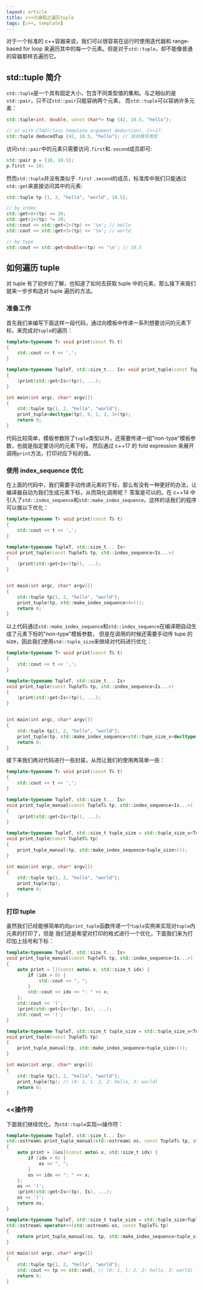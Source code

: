 ```yaml
---
layout: article
title: c++元编程之遍历tuple
tags: [c++, template]
---
```


对于一个标准的 c++容器来说，我们可以很容易在运行时使用迭代器和 range-based for
loop 来遍历其中的每一个元素。但是对于`std::tuple`，却不能像普通的容器那样去遍历它。

## std::tuple 简介

`std::tuple`是一个具有固定大小，包含不同类型值的集和。与之相似的是`std::pair`，只不过`std::pair`只能容纳两个元素，
而`std::tuple`可以容纳许多元素：

```cpp
std::tuple<int, double, const char*> tup {42, 10.5, "hello"};

// or with CTAD(class template argument deduction), C++17:
std::tuple deducedTup {42, 10.5, "hello"}; // 自动推导类型
```

访问`std::pair`中的元素只需要访问`.first`和`.second`成员即可:

```cpp
std::pair p = {10, 10.5};
p.first += 10;
```

然而`std::tuple`并没有类似于`.first`
`.second`的成员，标准库中我们只能通过`std::get`来直接访问其中的元素:

```cpp
std::tuple tp {1, 2, "hello", "world", 10.5};

// by index
std::get<0>(tp) += 10;
std::get<1>(tp) *= 20;
std::cout << std::get<2>(tp) << '\n'; // hello
std::cout << std::get<3>(tp) << '\n'; // world

// by type
std::cout << std::get<double>(tp) << '\n'; // 10.5
```

## 如何遍历 tuple

对 tuple 有了初步的了解，也知道了如何去获取 tuple 中的元素，那么接下来我们就来一步步构造对 tuple 遍历的方法。

### 准备工作

首先我们来编写下面这样一段代码，通过向模板中传递一系列想要访问的元素下标，来完成对`tuple`的遍历：

```cpp
template<typename T> void print(const T& t)
{
    std::cout << t << ',';
}

template<typename TupleT, std::size_t... Is> void print_tuple(const TupleT& tp)
{
    (print(std::get<Is>(tp)), ...);
}

int main(int argc, char* argv[])
{
    std::tuple tp{1, 2, "hello", "world"};
    print_tuple<decltype(tp), 0, 1, 2, 3>(tp);
    return 0;
}
```

代码比较简单，模板参数除了`tuple`类型以外，还需要传递一组"non-type"模板参数，也就是指定要访问的元素下标，
然后通过 c++17 的 fold expression 来展开调用`print`方法，打印对应下标的值。

### 使用 index_sequence 优化

在上面的代码中，我们需要手动传递元素的下标，那么有没有一种更好的办法，让编译器自动为我们生成元素下标，从而简化调用呢？
答案是可以的。在 c++14 中引入了`std::index_sequence`和`std::make_index_sequence`，这样的话我们的程序可以做以下优化：

```cpp
template<typename T> void print(const T& t)
{
    std::cout << t << ',';
}

template<typename TupleT, std::size_t... Is>
void print_tuple(const TupleT& tp, std::index_sequence<Is...>)
{
    (print(std::get<Is>(tp)), ...);
}


int main(int argc, char* argv[])
{
    std::tuple tp{1, 2, "hello", "world"};
    print_tuple(tp, std::make_index_sequence<4>());
    return 0;
}
```

以上代码通过`std::make_index_sequence`和`std::index_sequence`在编译期自动生成了元素下标的"non-type"模板参数，
但是在调用的时候还需要手动传 tupe 的 size，因此我们使用`std::tuple_size`来继续对代码进行优化：

```cpp
template<typename T> void print(const T& t)
{
    std::cout << t << ',';
}

template<typename TupleT, std::size_t... Is>
void print_tuple(const TupleT& tp, std::index_sequence<Is...>)
{
    (print(std::get<Is>(tp)), ...);
}


int main(int argc, char* argv[])
{
    std::tuple tp{1, 2, "hello", "world"};
    print_tuple(tp, std::make_index_sequence<std::tupe_size_v<decltype(tp)>>());
    return 0;
}
```

接下来我们再对代码进行一些封装，从而让我们的使用再简单一些：

```cpp
template<typename T> void print(const T& t)
{
    std::cout << t << ',';
}

template<typename TupleT, std::size_t... Is>
void print_tuple_manual(const TupleT& tp, std::index_sequence<Is...>)
{
    (print(std::get<Is>(tp)), ...);
}

template<typename TupleT, std::size_t tuple_size = std::tuple_size_v<TupleT>>
void print_tuple(const TupleT& tp)
{
    print_tuple_manual(tp, std::make_index_sequence<tuple_size>());
}

int main(int argc, char* argv[])
{
    std::tuple tp{1, 2, "hello", "world"};
    print_tuple(tp);
    return 0;
}
```

### 打印 tuple

虽然我们已经能够简单的向`print_tuple`函数传递一个`tuple`实例来实现对`tuple`内元素的打印了，但是
我们还是希望对打印的格式进行一个优化，下面我们来为打印加上括号和下标：

```cpp
template<typename TupleT, std::size_t... Is>
void print_tuple_manual(const TupleT& tp, std::index_sequence<Is...>)
{
    auto print = [](const auto& x, std::size_t idx) {
        if (idx > 0) {
            std::cout << ", ";
        }
        std::cout << idx << ": " << x;
    };
    std::cout << '(';
    (print(std::get<Is>(tp), Is), ...);
    std::cout << ')';
}

template<typename TupleT, std::size_t tuple_size = std::tuple_size_v<TupleT>>
void print_tuple(const TupleT& tp)
{
    print_tuple_manual(tp, std::make_index_sequence<tuple_size>());
}

int main(int argc, char* argv[])
{
    std::tuple tp{1, 2, "hello", "world"};
    print_tuple(tp); // (0: 1, 1: 2, 2: hello, 3: world)
    return 0;
}
```

### \<\<操作符

下面我们继续优化，为`std::tuple`实现`<<`操作符：

```cpp
template<typename TupleT, std::size_t... Is>
std::ostream& print_tuple_manual(std::ostream& os, const TupleT& tp, std::index_sequence<Is...>)
{
    auto print = [&os](const auto& x, std::size_t idx) {
        if (idx > 0) {
            os << ", ";
        }
        os << idx << ": " << x;
    };
    os << '(';
    (print(std::get<Is>(tp), Is), ...);
    os << ')';
    return os;
}

template<typename TupleT, std::size_t tuple_size = std::tuple_size<TupleT>::value>
std::ostream& operator<<(std::ostream& os, const TupleT& tp)
{
    return print_tuple_manual(os, tp, std::make_index_sequence<tuple_size>{});
}

int main(int argc, char* argv[])
{
    std::tuple tp{1, 2, "hello", "world"};
    std::cout << tp << std::endl; // (0: 1, 1: 2, 2: hello, 3: world)
    return 0;
}
```
